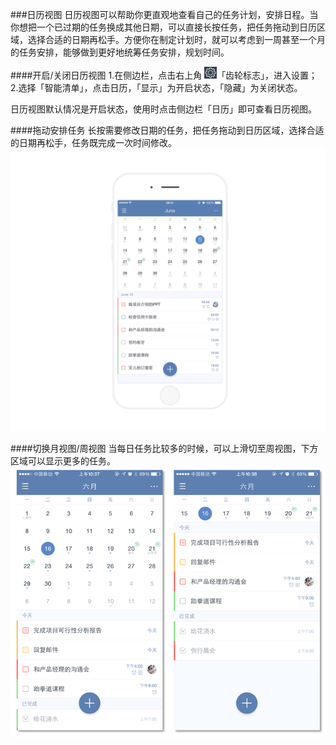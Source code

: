 ###日历视图
日历视图可以帮助你更直观地查看自己的任务计划，安排日程。当你想把一个已过期的任务换成其他日期，可以直接长按任务，把任务拖动到日历区域，选择合适的日期再松手。方便你在制定计划时，就可以考虑到一周甚至一个月的任务安排，能够做到更好地统筹任务安排，规划时间。

####开启/关闭日历视图
1.在侧边栏，点击右上角 <img src="/images/image4131.png" title="设置" width="20" />「齿轮标志」，进入设置；
2.选择「智能清单」，点击日历，「显示」为开启状态，「隐藏」为关闭状态。

日历视图默认情况是开启状态，使用时点击侧边栏「日历」即可查看日历视图。

####拖动安排任务
长按需要修改日期的任务，把任务拖动到日历区域，选择合适的日期再松手，任务既完成一次时间修改。
<img src="../images/image4332.gif" title="月视图拖动" />

####切换月视图/周视图
当每日任务比较多的时候，可以上滑切至周视图，下方区域可以显示更多的任务。
<img src="/images/image4331.png" title="月视图周视图"  />
